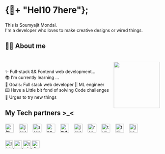 <h1 align="left">{👋+  "Hel10  7here"};</h1>

###

<p align="left">This is Soumyajit Mondal. <br/> I'm a developer who loves to make creative designs or wired things.</p>

###

<h2 align="left">👨‍💻 About me</h2>

###

<br clear="both">

<img align="right" height="150" src="https://avatars.githubusercontent.com/u/103335953?v=4"  />

###

<p align="left">✨ Full-stack && Fontend web development...<br>📚 I'm currently learning ...<br>🎯 Goals: Full stack web developer ||  ML engineer<br>⌨️ Have a Little bit fond of solving Code challenges<br>🧰 Urges to try new things</p>

###

<h2 align="left">My Tech partners >_<</h2>

###

<div align="left">
  <img src="https://cdn.jsdelivr.net/gh/devicons/devicon/icons/html5/html5-original.svg" height="28" alt="html5 logo"  />
  <img width="9" />
  <img src="https://cdn.jsdelivr.net/gh/devicons/devicon/icons/javascript/javascript-original.svg" height="28" alt="javascript logo"  />
  <img width="9" />
  <img src="https://cdn.jsdelivr.net/gh/devicons/devicon/icons/sass/sass-original.svg" height="28" alt="sass logo"  />
  <img width="9" />
  <img src="https://cdn.jsdelivr.net/gh/devicons/devicon/icons/nodejs/nodejs-original.svg" height="28" alt="nodejs logo"  />
  <img width="9" />
  <img src="https://cdn.jsdelivr.net/gh/devicons/devicon/icons/python/python-original.svg" height="28" alt="python logo"  />
  <img width="9" />
  <img src="https://cdn.jsdelivr.net/gh/devicons/devicon/icons/java/java-original.svg" height="28" alt="java logo"  />
  <img width="9" />
  <img src="https://cdn.jsdelivr.net/gh/devicons/devicon/icons/react/react-original.svg" height="28" alt="react logo"  />
  <img width="9" />
  <img src="https://cdn.jsdelivr.net/gh/devicons/devicon/icons/typescript/typescript-original.svg" height="28" alt="typescript logo"  />
  <img width="9" />
  <img src="https://cdn.simpleicons.org/tailwindcss/06B6D4" height="28" alt="tailwindcss logo"  />
  <img width="9" />
  <img src="https://cdn.jsdelivr.net/gh/devicons/devicon/icons/jupyter/jupyter-original.svg" height="28" alt="jupyter logo"  />
</div>

###

<div align="left">
  <a href="www.linkedin.com/in/soumyajit-mondal-3342b4284" target="_blank">
    <img src="https://img.shields.io/static/v1?message=LinkedIn&logo=linkedin&label=&color=0077B5&logoColor=white&labelColor=&style=for-the-badge" height="25" alt="linkedin logo"  />
  </a>
  <a href="mailto:soumyajit00official@gmail.com" target="_blank">
    <img src="https://img.shields.io/static/v1?message=Gmail&logo=gmail&label=&color=D14836&logoColor=white&labelColor=&style=for-the-badge" height="25" alt="gmail logo"  />
  </a>
  <a href="https://twitter.com/soumya03jit?t=a2jNAwjEOWmZAA08h97I6w&s=09" target="_blank">
    <img src="https://img.shields.io/static/v1?message=Twitch&logo=twitch&label=&color=9146FF&logoColor=white&labelColor=&style=for-the-badge" height="25" alt="twitter logo"  />
  </a>
  <a href="https://discordapp.com/users/912242200287539210" target="_blank">
    <img src="https://img.shields.io/static/v1?message=Discord&logo=discord&label=&color=7289DA&logoColor=white&labelColor=&style=for-the-badge" height="25" alt="discord logo"  />
  </a>
</div>

###
